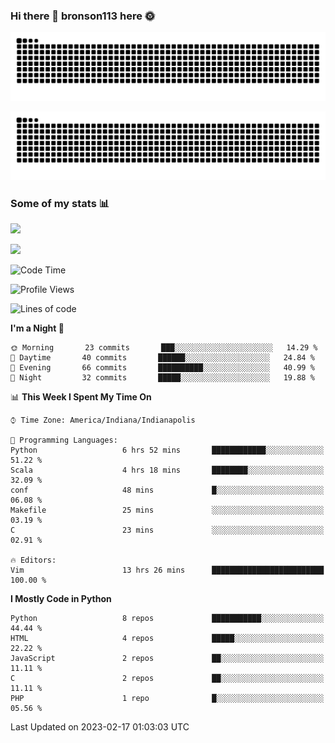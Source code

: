 ### Hi there 👋 bronson113 here 🌞
<div align="center">

![GitHub Snake Light](https://raw.githubusercontent.com/bronson113/bronson113/snake/github-snake.svg#gh-light-mode-only)

![GitHub Snake dark](https://raw.githubusercontent.com/bronson113/bronson113/snake/github-snake-dark.svg#gh-dark-mode-only)

</div>

### Some of my stats 📊
![](https://github-readme-stats-sigma-five.vercel.app/api?username=bronson113&theme=transparent&show_icons=true)

![](https://github-readme-stats-sigma-five.vercel.app/api/top-langs/?username=bronson113&theme=transparent&layout=compact&card_width=445)



<!--START_SECTION:waka-->
![Code Time](http://img.shields.io/badge/Code%20Time-51%20hrs%206%20mins-blue)

![Profile Views](http://img.shields.io/badge/Profile%20Views-2-blue)

![Lines of code](https://img.shields.io/badge/From%20Hello%20World%20I%27ve%20Written-201%20Thousand%20lines%20of%20code-blue)

**I'm a Night 🦉** 

```text
🌞 Morning       23 commits       ███░░░░░░░░░░░░░░░░░░░░░░   14.29 % 
🌆 Daytime       40 commits       ██████░░░░░░░░░░░░░░░░░░░   24.84 % 
🌃 Evening       66 commits       ██████████░░░░░░░░░░░░░░░   40.99 % 
🌙 Night         32 commits       █████░░░░░░░░░░░░░░░░░░░░   19.88 % 

```


📊 **This Week I Spent My Time On** 

```text
⌚︎ Time Zone: America/Indiana/Indianapolis

💬 Programming Languages: 
Python                   6 hrs 52 mins       ████████████░░░░░░░░░░░░░   51.22 % 
Scala                    4 hrs 18 mins       ████████░░░░░░░░░░░░░░░░░   32.09 % 
conf                     48 mins             █░░░░░░░░░░░░░░░░░░░░░░░░   06.08 % 
Makefile                 25 mins             ░░░░░░░░░░░░░░░░░░░░░░░░░   03.19 % 
C                        23 mins             ░░░░░░░░░░░░░░░░░░░░░░░░░   02.91 % 

🔥 Editors: 
Vim                      13 hrs 26 mins      █████████████████████████   100.00 % 

```

**I Mostly Code in Python** 

```text
Python                   8 repos             ███████████░░░░░░░░░░░░░░   44.44 % 
HTML                     4 repos             █████░░░░░░░░░░░░░░░░░░░░   22.22 % 
JavaScript               2 repos             ██░░░░░░░░░░░░░░░░░░░░░░░   11.11 % 
C                        2 repos             ██░░░░░░░░░░░░░░░░░░░░░░░   11.11 % 
PHP                      1 repo              █░░░░░░░░░░░░░░░░░░░░░░░░   05.56 % 

```



 Last Updated on 2023-02-17 01:03:03 UTC
<!--END_SECTION:waka-->

